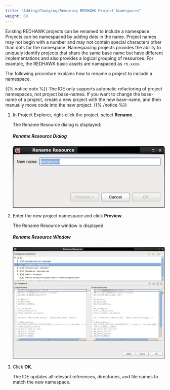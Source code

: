 ```yaml
---
title: "Adding/Changing/Removing REDHAWK Project Namespaces"
weight: 60
---
```


Existing REDHAWK projects can be renamed to include a namespace. Projects can be namespaced by adding dots in the name. Project names may not begin with a number and may not contain special characters other than dots for the namespace. Namespacing projects provides the ability to uniquely identify projects that share the same base name but have different implementations and also provides a logical grouping of resources. For example, the REDHAWK basic assets are namspaced as `rh.xxxx`.

The following procedure explains how to rename a project to include a namespace.

{{% notice note %}}
The IDE only supports automatic refactoring of project namespaces, not project base-names. If you want to change the base-name of a project, create a new project with the new base-name, and then manually move code into the new project.
{{% /notice %}}

1.  In Project Explorer, right-click the project, select **Rename**.

    The Rename Resource dialog is displayed:
    ##### Rename Resource Dialog
    ![Rename Resource Dialog](../images/Rename_Resource_dialog.png)

2.  Enter the new project namespace and click **Preview**.

    The Rename Resource window is displayed:
    ##### Rename Resource Window
    ![Rename Resource Window](../images/Rename_Resource_window.png)

3.  Click **OK**.

    The IDE updates all relevant references, directories, and file names to match the new namespace.
